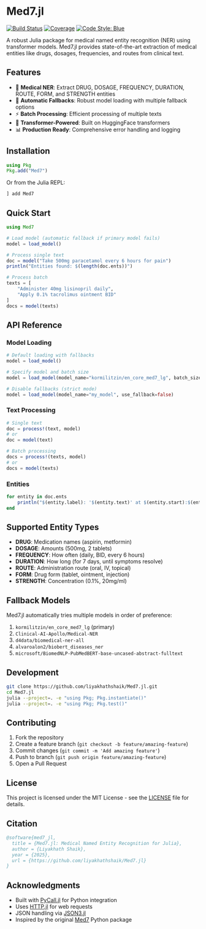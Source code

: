 # Med7.jl

[![Build Status](https://github.com/liyakhathshaik/Med7.jl/actions/workflows/CI.yml/badge.svg?branch=main)](https://github.com/liyakhathshaik/Med7.jl/actions/workflows/CI.yml?query=branch%3Amain)
[![Coverage](https://codecov.io/gh/liyakhathshaik/Med7.jl/branch/main/graph/badge.svg)](https://codecov.io/gh/liyakhathshaik/Med7.jl)
[![Code Style: Blue](https://img.shields.io/badge/code%20style-blue-4495d1.svg)](https://github.com/invenia/BlueStyle)

A robust Julia package for medical named entity recognition (NER) using transformer models. Med7.jl provides state-of-the-art extraction of medical entities like drugs, dosages, frequencies, and routes from clinical text.

## Features

- 🏥 **Medical NER**: Extract DRUG, DOSAGE, FREQUENCY, DURATION, ROUTE, FORM, and STRENGTH entities
- 🔄 **Automatic Fallbacks**: Robust model loading with multiple fallback options
- ⚡ **Batch Processing**: Efficient processing of multiple texts
- 🤖 **Transformer-Powered**: Built on HuggingFace transformers
- 📊 **Production Ready**: Comprehensive error handling and logging

## Installation

```julia
using Pkg
Pkg.add("Med7")
```

Or from the Julia REPL:
```julia
] add Med7
```

## Quick Start

```julia
using Med7

# Load model (automatic fallback if primary model fails)
model = load_model()

# Process single text
doc = model("Take 500mg paracetamol every 6 hours for pain")
println("Entities found: $(length(doc.ents))")

# Process batch
texts = [
    "Administer 40mg lisinopril daily", 
    "Apply 0.1% tacrolimus ointment BID"
]
docs = model(texts)
```

## API Reference

### Model Loading

```julia
# Default loading with fallbacks
model = load_model()

# Specify model and batch size
model = load_model(model_name="kormilitzin/en_core_med7_lg", batch_size=16)

# Disable fallbacks (strict mode)
model = load_model(model_name="my_model", use_fallback=false)
```

### Text Processing

```julia
# Single text
doc = process!(text, model)
# or
doc = model(text)

# Batch processing
docs = process!(texts, model)
# or 
docs = model(texts)
```

### Entities

```julia
for entity in doc.ents
    println("$(entity.label): '$(entity.text)' at $(entity.start):$(entity.stop)")
end
```

## Supported Entity Types

- **DRUG**: Medication names (aspirin, metformin)
- **DOSAGE**: Amounts (500mg, 2 tablets) 
- **FREQUENCY**: How often (daily, BID, every 6 hours)
- **DURATION**: How long (for 7 days, until symptoms resolve)
- **ROUTE**: Administration route (oral, IV, topical)
- **FORM**: Drug form (tablet, ointment, injection)
- **STRENGTH**: Concentration (0.1%, 20mg/ml)

## Fallback Models

Med7.jl automatically tries multiple models in order of preference:

1. `kormilitzin/en_core_med7_lg` (primary)
2. `Clinical-AI-Apollo/Medical-NER`
3. `d4data/biomedical-ner-all` 
4. `alvaroalon2/biobert_diseases_ner`
5. `microsoft/BiomedNLP-PubMedBERT-base-uncased-abstract-fulltext`

## Development

```bash
git clone https://github.com/liyakhathshaik/Med7.jl.git
cd Med7.jl
julia --project=. -e "using Pkg; Pkg.instantiate()"
julia --project=. -e "using Pkg; Pkg.test()"
```

## Contributing

1. Fork the repository
2. Create a feature branch (`git checkout -b feature/amazing-feature`)
3. Commit changes (`git commit -m 'Add amazing feature'`)
4. Push to branch (`git push origin feature/amazing-feature`)
5. Open a Pull Request

## License

This project is licensed under the MIT License - see the [LICENSE](LICENSE) file for details.

## Citation

```bibtex
@software{med7_jl,
  title = {Med7.jl: Medical Named Entity Recognition for Julia},
  author = {Liyakhath Shaik},
  year = {2025},
  url = {https://github.com/liyakhathshaik/Med7.jl}
}
```

## Acknowledgments

- Built with [PyCall.jl](https://github.com/JuliaPy/PyCall.jl) for Python integration
- Uses [HTTP.jl](https://github.com/JuliaWeb/HTTP.jl) for web requests
- JSON handling via [JSON3.jl](https://github.com/quinnj/JSON3.jl)
- Inspired by the original [Med7](https://github.com/kormilitzin/med7) Python package